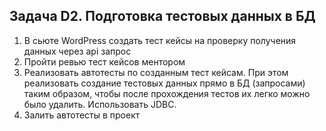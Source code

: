 ## Задача D2. Подготовка тестовых данных в БД
1.	В сьюте WordPress создать тест кейсы на проверку получения данных через api запрос
2.	Пройти ревью тест кейсов ментором
3.	Реализовать автотесты по созданным тест кейсам. При этом реализовать создание тестовых данных прямо в БД (запросами) таким образом, чтобы после прохождения тестов их легко можно было удалить. Использовать JDBC.
4.	Залить автотесты в проект
